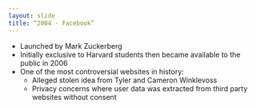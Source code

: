```yaml
---
layout: slide
title: “2004 - Facebook”
---
```

*   Launched by Mark Zuckerberg
*   Initially exclusive to Harvard students then became available to the public in 2006
*   One of the most controversial websites in history:
    *   Alleged stolen idea from Tyler and Cameron Winklevoss
    *   Privacy concerns where user data was extracted from third party websites without consent
